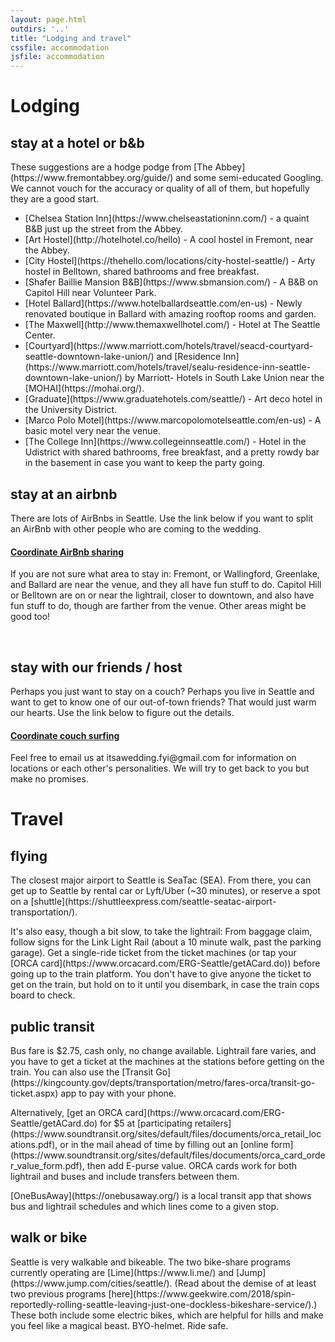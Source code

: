 ```yaml
---
layout: page.html
outdirs: '..'
title: "Lodging and travel"
cssfile: accommodation
jsfile: accommodation
---
```

<h1>Lodging</h1>
<div class='info fadeygreen'>
<h2>stay at a hotel or b&amp;b</h2>
<p>These suggestions are a hodge podge from [The Abbey](https://www.fremontabbey.org/guide/) and some semi-educated Googling. We cannot vouch for the accuracy or quality of all of them, but hopefully they are a good start.
<ul style='text-align:left;'>
<li>[Chelsea Station Inn](https://www.chelseastationinn.com/) - a quaint B&amp;B just up the street from the Abbey.</li>
<li>[Art Hostel](http://hotelhotel.co/hello) - A cool hostel in Fremont, near the Abbey.</li>
<li>[City Hostel](https://thehello.com/locations/city-hostel-seattle/) - Arty hostel in Belltown, shared bathrooms and free breakfast.</li>
<li>[Shafer Baillie Mansion B&amp;B](https://www.sbmansion.com/) - A B&amp;B on Capitol Hill near Volunteer Park.</li>
<li>[Hotel Ballard](https://www.hotelballardseattle.com/en-us) - Newly renovated boutique in Ballard with amazing rooftop rooms and garden.</li>
<li>[The Maxwell](http://www.themaxwellhotel.com/) - Hotel at The Seattle Center.</li>
<li>[Courtyard](https://www.marriott.com/hotels/travel/seacd-courtyard-seattle-downtown-lake-union/) and [Residence Inn](https://www.marriott.com/hotels/travel/sealu-residence-inn-seattle-downtown-lake-union/) by Marriott- Hotels in South Lake Union near the [MOHAI](https://mohai.org/).</li>
<li>[Graduate](https://www.graduatehotels.com/seattle/) - Art deco hotel in the University District.</li>
<li>[Marco Polo Motel](https://www.marcopolomotelseattle.com/en-us) - A basic motel very near the venue.</li>
<li>[The College Inn](https://www.collegeinnseattle.com/) - Hotel in the Udistrict with shared bathrooms, free breakfast, and a pretty rowdy bar in the basement in case you want to keep the party going.</li>
</ul>
</p>
</div>
<div class='info fadeygreen'>
<h2>stay at an airbnb</h2>
<p>There are lots of AirBnbs in Seattle. Use the link below if you want to split an AirBnb with other people who are coming to the wedding.</p>
<h4><a href='https://docs.google.com/spreadsheets/d/1SRvnsqh9Ww1u1dvKo8InNPQIerYvR7NwB8FrVcGH1gk/edit?usp=sharing' class='coordinate'>Coordinate AirBnb sharing</a></h4>
<p>If you are not sure what area to stay in: Fremont, or Wallingford, Greenlake, and Ballard are near the venue, and they all have fun stuff to do. Capitol Hill or Belltown are on or near the lightrail, closer to downtown, and also have fun stuff to do, though are farther from the venue. Other areas might be good too!</p>
<br>
<h2>stay with our friends / host</h2>
<p>Perhaps you just want to stay on a couch? Perhaps you live in Seattle and want to get to know one of our out-of-town friends? That would just warm our hearts. Use the link below to figure out the details.
<h4><a href='https://docs.google.com/spreadsheets/d/1iYYlWUiHgk8WCML0eGXmfu2_CO4a7MH5n78Z_lofC4E/edit?usp=sharing' class='coordinate'>Coordinate couch surfing</a></h4>
<p>Feel free to email us at itsawedding.fyi@gmail.com for information on locations or each other's personalities. We will try to get back to you but make no promises.</p>
</div>



<h1>Travel</h1>
<div class='info fadeygreen'>
<h2>flying</h2>
<p>The closest major airport to Seattle is SeaTac (SEA). From there, you can get up to Seattle by rental car or Lyft/Uber (~30 minutes), or reserve a spot on a [shuttle](https://shuttleexpress.com/seattle-seatac-airport-transportation/).</p>
<p>It's also easy, though a bit slow, to take the lightrail: From baggage claim, follow signs for the Link Light Rail (about a 10 minute walk, past the parking garage). Get a single-ride ticket from the ticket machines (or tap your [ORCA card](https://www.orcacard.com/ERG-Seattle/getACard.do)) before going up to the train platform. You don't have to give anyone the ticket to get on the train, but hold on to it until you disembark, in case the train cops board to check.</p>
</div>

<div class='info fadeygreen'>
<h2>public transit</h2>
<p><!--Public transit is a great way to get around Seattle! It comes with a chauffeur, a VIP lane, and sometimes entertainment.--> Bus fare is $2.75, cash only, no change available. Lightrail fare varies, and you have to get a ticket at the machines at the stations before getting on the train. You can also use the [Transit Go](https://kingcounty.gov/depts/transportation/metro/fares-orca/transit-go-ticket.aspx) app to pay with your phone.
<p>Alternatively, [get an ORCA card](https://www.orcacard.com/ERG-Seattle/getACard.do) for $5 at [participating retailers](https://www.soundtransit.org/sites/default/files/documents/orca_retail_locations.pdf), or in the mail ahead of time by filling out an [online form](https://www.soundtransit.org/sites/default/files/documents/orca_card_order_value_form.pdf), then add E-purse value. ORCA cards work for both lightrail and buses and include transfers between them.</p>
<p>[OneBusAway](https://onebusaway.org/) is a local transit app that shows bus and lightrail schedules and which lines come to a given stop.</p>
</div>

<div class='info fadeygreen'>
<h2>walk or bike</h2>
<p>Seattle is very walkable and bikeable. The two bike-share programs currently operating are [Lime](https://www.li.me/) and [Jump](https://www.jump.com/cities/seattle/). (Read about the demise of at least two previous programs [here](https://www.geekwire.com/2018/spin-reportedly-rolling-seattle-leaving-just-one-dockless-bikeshare-service/).) These both include some electric bikes, which are helpful for hills and make you feel like a magical beast. BYO-helmet. Ride safe.</p>
</div>


